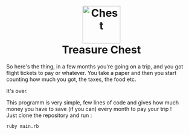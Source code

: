 <h1 align="center">
  <br>
	<img src="http://pix.iemoji.com/images/emoji/apple/ios-9/256/banknote-with-dollar-sign.png" alt="Chest" width="100">
  <br>
  Treasure Chest
  <br>
</h1>
So here's the thing, in a few months you're going on a trip, and you got flight tickets to pay or whatever.  
You take a paper and then you start counting how much you got, the taxes, the food etc.  

It's over.

This programm is very simple, few lines of code and gives how much money you have to save (if you can) every month to pay your trip !  
Just clone the repository and run :  

```ruby main.rb```  


